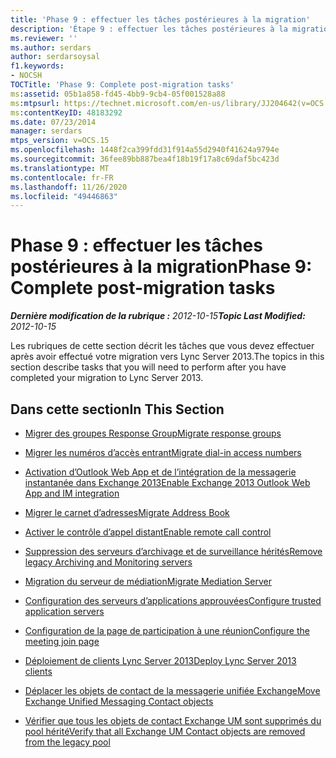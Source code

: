 ```yaml
---
title: 'Phase 9 : effectuer les tâches postérieures à la migration'
description: 'Étape 9 : effectuer les tâches postérieures à la migration.'
ms.reviewer: ''
ms.author: serdars
author: serdarsoysal
f1.keywords:
- NOCSH
TOCTitle: 'Phase 9: Complete post-migration tasks'
ms:assetid: 05b1a858-fd45-4bb9-9cb4-05f001528a88
ms:mtpsurl: https://technet.microsoft.com/en-us/library/JJ204642(v=OCS.15)
ms:contentKeyID: 48183292
ms.date: 07/23/2014
manager: serdars
mtps_version: v=OCS.15
ms.openlocfilehash: 1448f2ca399fdd31f914a55d2940f41624a9794e
ms.sourcegitcommit: 36fee89bb887bea4f18b19f17a8c69daf5bc423d
ms.translationtype: MT
ms.contentlocale: fr-FR
ms.lasthandoff: 11/26/2020
ms.locfileid: "49446863"
---
```

# <a name="phase-9-complete-post-migration-tasks"></a><span data-ttu-id="e5ebc-103">Phase 9 : effectuer les tâches postérieures à la migration</span><span class="sxs-lookup"><span data-stu-id="e5ebc-103">Phase 9: Complete post-migration tasks</span></span>

<div data-xmlns="http://www.w3.org/1999/xhtml">

<div class="topic" data-xmlns="http://www.w3.org/1999/xhtml" data-msxsl="urn:schemas-microsoft-com:xslt" data-cs="https://msdn.microsoft.com/">

<div data-asp="https://msdn2.microsoft.com/asp">



</div>

<div id="mainSection">

<div id="mainBody"><span data-ttu-id="e5ebc-104">

<span> </span></span><span class="sxs-lookup"><span data-stu-id="e5ebc-104">

<span> </span></span></span>

<span data-ttu-id="e5ebc-105">_**Dernière modification de la rubrique :** 2012-10-15_</span><span class="sxs-lookup"><span data-stu-id="e5ebc-105">_**Topic Last Modified:** 2012-10-15_</span></span>

<span data-ttu-id="e5ebc-106">Les rubriques de cette section décrit les tâches que vous devez effectuer après avoir effectué votre migration vers Lync Server 2013.</span><span class="sxs-lookup"><span data-stu-id="e5ebc-106">The topics in this section describe tasks that you will need to perform after you have completed your migration to Lync Server 2013.</span></span>

<div>

## <a name="in-this-section"></a><span data-ttu-id="e5ebc-107">Dans cette section</span><span class="sxs-lookup"><span data-stu-id="e5ebc-107">In This Section</span></span>

  - [<span data-ttu-id="e5ebc-108">Migrer des groupes Response Group</span><span class="sxs-lookup"><span data-stu-id="e5ebc-108">Migrate response groups</span></span>](migrate-response-groups.md)

  - [<span data-ttu-id="e5ebc-109">Migrer les numéros d’accès entrant</span><span class="sxs-lookup"><span data-stu-id="e5ebc-109">Migrate dial-in access numbers</span></span>](migrate-dial-in-access-numbers.md)

  - [<span data-ttu-id="e5ebc-110">Activation d’Outlook Web App et de l’intégration de la messagerie instantanée dans Exchange 2013</span><span class="sxs-lookup"><span data-stu-id="e5ebc-110">Enable Exchange 2013 Outlook Web App and IM integration</span></span>](enable-exchange-2013-outlook-web-app-and-im-integration.md)

  - [<span data-ttu-id="e5ebc-111">Migrer le carnet d’adresses</span><span class="sxs-lookup"><span data-stu-id="e5ebc-111">Migrate Address Book</span></span>](migrate-address-book.md)

  - [<span data-ttu-id="e5ebc-112">Activer le contrôle d’appel distant</span><span class="sxs-lookup"><span data-stu-id="e5ebc-112">Enable remote call control</span></span>](enable-remote-call-control.md)

  - [<span data-ttu-id="e5ebc-113">Suppression des serveurs d’archivage et de surveillance hérités</span><span class="sxs-lookup"><span data-stu-id="e5ebc-113">Remove legacy Archiving and Monitoring servers</span></span>](remove-legacy-archiving-and-monitoring-servers.md)

  - [<span data-ttu-id="e5ebc-114">Migration du serveur de médiation</span><span class="sxs-lookup"><span data-stu-id="e5ebc-114">Migrate Mediation Server</span></span>](migrate-mediation-server.md)

  - [<span data-ttu-id="e5ebc-115">Configuration des serveurs d’applications approuvées</span><span class="sxs-lookup"><span data-stu-id="e5ebc-115">Configure trusted application servers</span></span>](configure-trusted-application-servers.md)

  - [<span data-ttu-id="e5ebc-116">Configuration de la page de participation à une réunion</span><span class="sxs-lookup"><span data-stu-id="e5ebc-116">Configure the meeting join page</span></span>](configure-the-meeting-join-page.md)

  - [<span data-ttu-id="e5ebc-117">Déploiement de clients Lync Server 2013</span><span class="sxs-lookup"><span data-stu-id="e5ebc-117">Deploy Lync Server 2013 clients</span></span>](deploy-lync-server-2013-clients.md)

  - [<span data-ttu-id="e5ebc-118">Déplacer les objets de contact de la messagerie unifiée Exchange</span><span class="sxs-lookup"><span data-stu-id="e5ebc-118">Move Exchange Unified Messaging Contact objects</span></span>](move-exchange-unified-messaging-contact-objects.md)

  - [<span data-ttu-id="e5ebc-119">Vérifier que tous les objets de contact Exchange UM sont supprimés du pool hérité</span><span class="sxs-lookup"><span data-stu-id="e5ebc-119">Verify that all Exchange UM Contact objects are removed from the legacy pool</span></span>](verify-that-all-exchange-um-contact-objects-are-removed-from-the-legacy-pool.md)

<span data-ttu-id="e5ebc-120"></div>

</div>

<span> </span>

</div>

</div>

</span><span class="sxs-lookup"><span data-stu-id="e5ebc-120"></div>

</div>

<span> </span>

</div>

</div>

</span></span></div>

